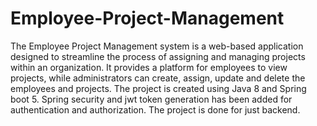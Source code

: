 # Employee-Project-Management

The Employee Project Management system is a web-based application designed to streamline the process of assigning and managing projects within an organization. It provides a platform for employees to view projects, while administrators can create, assign, update and delete the employees and projects. The project is created using Java 8 and Spring boot 5. Spring security and jwt token generation has been added for authentication and authorization. The project is done for just backend.
